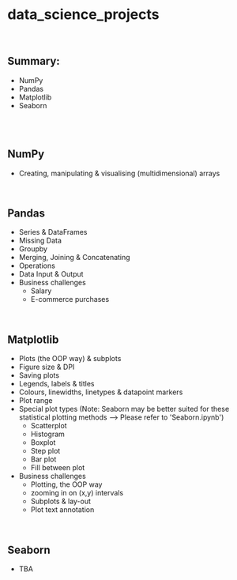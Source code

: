 # data_science_projects
<br>

## Summary:

  - NumPy 
  - Pandas
  - Matplotlib
  - Seaborn
<br>
<br>

## NumPy
  - Creating, manipulating & visualising (multidimensional) arrays
<br> 

## Pandas
  - Series & DataFrames
  - Missing Data
  - Groupby
  - Merging, Joining & Concatenating
  - Operations
  - Data Input & Output
  - Business challenges
    * Salary
    * E-commerce purchases
<br>

## Matplotlib
  - Plots (the OOP way) & subplots
  - Figure size & DPI
  - Saving plots
  - Legends, labels & titles
  - Colours, linewidths, linetypes & datapoint markers
  - Plot range
  - Special plot types (Note: Seaborn may be better suited for these statistical plotting methods --> Please refer to 'Seaborn.ipynb')
    * Scatterplot
    * Histogram
    * Boxplot
    * Step plot
    * Bar plot
    * Fill between plot
  - Business challenges
    * Plotting, the OOP way
    * zooming in on (x,y) intervals
    * Subplots & lay-out
    * Plot text annotation
<br>

## Seaborn
  - TBA

